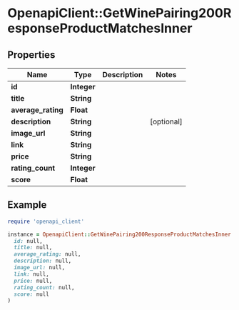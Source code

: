 # OpenapiClient::GetWinePairing200ResponseProductMatchesInner

## Properties

| Name | Type | Description | Notes |
| ---- | ---- | ----------- | ----- |
| **id** | **Integer** |  |  |
| **title** | **String** |  |  |
| **average_rating** | **Float** |  |  |
| **description** | **String** |  | [optional] |
| **image_url** | **String** |  |  |
| **link** | **String** |  |  |
| **price** | **String** |  |  |
| **rating_count** | **Integer** |  |  |
| **score** | **Float** |  |  |

## Example

```ruby
require 'openapi_client'

instance = OpenapiClient::GetWinePairing200ResponseProductMatchesInner.new(
  id: null,
  title: null,
  average_rating: null,
  description: null,
  image_url: null,
  link: null,
  price: null,
  rating_count: null,
  score: null
)
```

